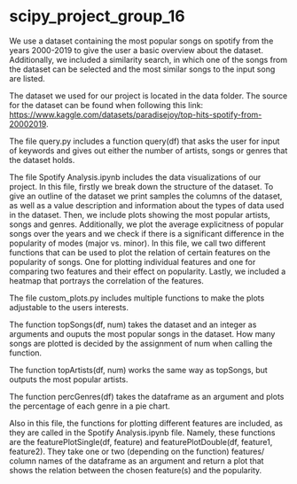 # scipy_project_group_16
We use a dataset containing the most popular songs on spotify from the years 2000-2019 to give the user a basic overview about the dataset.
Additionally, we included a similarity search, in which one of the songs from the dataset can be selected and the most similar songs to the input song are listed.

The dataset we used for our project is located in the data folder. The source for the dataset can be found when following this link: https://www.kaggle.com/datasets/paradisejoy/top-hits-spotify-from-20002019.

The file query.py includes a function query(df) that asks the user for input of keywords and gives out either the number of artists, songs or genres that the dataset holds.

The file Spotify Analysis.ipynb includes the data visualizations of our project.
In this file, firstly we break down the structure of the dataset. To give an outline of the dataset we print samples the columns of the dataset, as well as a value description and information about the types of data used in the dataset. 
Then, we include plots showing the most popular artists, songs and genres. Additionally, we plot the average explicitness of popular songs over the years and we check if there is a significant difference in the popularity of modes (major vs. minor). 
In this file, we call two different functions that can be used to plot the relation of certain features on the popularity of songs. One for plotting individual features and one for comparing two features and their effect on popularity.
Lastly, we included a heatmap that portrays the correlation of the features.

The file custom_plots.py includes multiple functions to make the plots adjustable to the users interests.

The function topSongs(df, num) takes the dataset and an integer as arguments and ouputs the most popular songs in the dataset. How many songs are plotted is decided by the assignment of num when calling    the function. 

The function topArtists(df, num) works the same way as topSongs, but outputs the most popular artists. 

The function percGenres(df) takes the dataframe as an argument and plots the percentage of each genre in a pie chart. 

Also in this file, the functions for plotting different features are included, as they are called in the Spotify Analysis.ipynb file. Namely, these functions are the featurePlotSingle(df, feature) and featurePlotDouble(df, feature1, feature2). They take one or two (depending on the function) features/ column names of the dataframe as an argument and return a plot that shows the relation between the chosen feature(s) and the popularity. 
